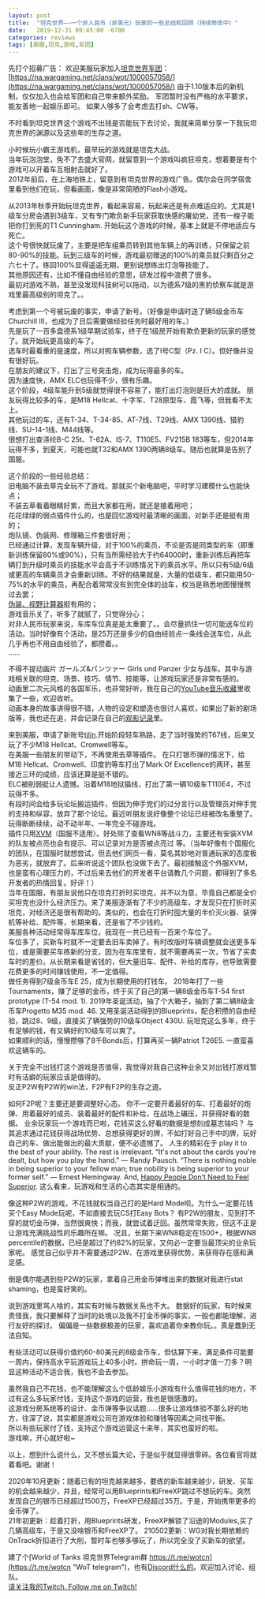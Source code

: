 ```yaml
---
layout: post
title:  "坦克世界——一个非人民币（非美元）玩家的一些总结和回顾（持续修改中）"
date:   2019-12-31 09:45:00 -0700
categories: reviews
tags: [美服,坦克,游戏,军团]
---
```


先打个招募广告：
欢迎美服玩家加入[坦克世界军团](https://na.wargaming.net/clans/wot/1000057058/)：
[https://na.wargaming.net/clans/wot/1000057058/](https://na.wargaming.net/clans/wot/1000057058/)
由于1.10版本后的新机制，仅仅加入也会给军团和自己带来额外奖励。
军团暂时没有严格的水平要求，能友善地一起娱乐即可。
如果人够多了会考虑去打sh、CW等。
  
不时看到坦克世界这个游戏不出钱是否能玩下去讨论，我就来简单分享一下我玩坦克世界的渊源以及这些年的生存之道。  
  
小时候玩小霸王游戏机，最早玩的游戏就是坦克大战。  
当年玩泡泡堂，免不了去盛大官网，就留意到一个游戏叫疯狂坦克，想着要是有个游戏可以开着车互相射击就好了。  
2012年前后，在上海地铁上，留意到有坦克世界的游戏广告。偶尔会在同学宿舍里看到他们在玩，但看画面，像是非常简陋的Flash小游戏。  
  
从2013年秋季开始玩坦克世界，看起来容易，玩起来还是有点难适应的。尤其是1级车分房会遇到3级车，又有专门欺负新手玩家获取快感的屠幼党，还有一梭子能把你打到死的T1 Cunningham. 开始玩这个游戏的时候，基本上就是不停地适应与死亡。  
这个号很快就玩废了，主要是把车组乘员转到其他车辆上的再训练，只保留之前80-90%的技能。玩到三级车的时候，游戏最初赠送的100%的乘员就只剩百分之六七十了。练回100%显得遥遥无期，更别说想练出灯泡等技能了。  
其他原因还有，比如不懂自由经验的意思，研发过程中浪费了很多。  
最初对游戏不熟，甚至没发现科技树可以拖动，以为德系7级的黑豹侦察车就是游戏里最高级别的坦克了。。  
  
考虑到第一个号被玩废的事实，申请了新号。（好像是申请时送了辆5级金币车Churchill III，也成为了日后需要做经验任务时最好用的车。）  
先是玩了一百多盘德系1级早期试验车，终于在1级房开始有欺负更新的玩家的感觉了。就开始玩更高级的车了。  
选车时最看重的是速度，所以对照车辆参数，选了I号C型（Pz. I C）。但好像并没有很好玩。  
在朋友的建议下，打出了三号突击炮，成为玩得最多的车。  
因为速度快，AMX ELC也玩得不少，很有乐趣。  
这个阶段，4级车能升到5级就觉得很不容易了，能打出灯泡则是巨大的成就。
朋友玩得比较多的车，是M18 Hellcat、十字军、T28原型车、霞飞等，但我看不太上。  
其他玩过的车，还有T-34、T-34-85、AT-7线、T29线、AMX 1390线、猎豹线、SU-14-1线、M44线等。  
很想打出查涤纶B-C 25t、T-62A、IS-7、T110E5、FV215B 183等车，但2014年玩得不多，到夏天，可能也就T32和AMX 1390两辆8级车。随后也就算是告别了国服。  
  
这个阶段的一些经验总结：  
旧电脑不装去草完全玩不了游戏，那就买个新电脑吧，平时学习建模什么也能快点；  
不装去草看着眼睛好累，而且大家都在用，就还是接着用吧；  
花花绿绿的弱点插件什么的，也是回忆游戏时最清晰的画面，对新手还是挺有用的；  
炮队镜、伪装网、修理箱三件套很好用；  
已经通过计算，发现车辆升级，对于100%的乘员，不论是否是同类型的车（即重新训练保留80%或90%），只有当所需经验大于约64000时，重新训练后再把车辆打到升级时乘员的技能水平会高于不训练情况下的乘员水平。所以只有5级/6级或更高的车辆乘员才会重新训练。不好的结果就是，大量的低级车，都只能用50-75%的水平的乘员，再配合着常常没有到完全体的战车，权当是熟悉地图慢慢熬过去罢；  
[伪装、视野计算器](http://wotinfo.net/en/camo-calculator "camo-calculator")挺有用的；  
游戏音乐关了，听多了就腻了，只觉得分心；  
对非人民币玩家来说，车库车位真是是太重要了。。会尽量抓住一切可能送车位的活动。当时好像有个活动，是25万还是多少的自由经验点一条线会送车位，从此几乎再也不用自由经验了，都攒着。。  
……    
  
不得不提动画片 ガールズ&パンツァー Girls und Panzer 少女与战车。其中与游戏相关联的坦克、场景、技巧、情节、技能等，让游戏玩家还是非常有感的。  
动画里二次元风格的各国军乐，也非常好听，我在自己的[YouTube音乐收藏](https://www.youtube.com/playlist?list=PLZZ3GNd8F1ATt0pdGE3CbayiJGoJEZj9u "lintj的YouTube音乐")里收集了一些，欢迎收听。  
动画本身的故事讲得很不错，人物的设定和塑造也很讨人喜欢，如果出了新的剧场版等，我也还在追，并会记录在自己的[观影记录](http://www.lintj.com/reviews/2020/02/24/Movies.html "movies")里。  
  
  
来到美服，申请了新账号[tjlin](http://wotinfo.net/en/vehicles?playerid=1011042897&server=US "tjlin wotinfo").开始阶段轻车熟路，走了当时强势的T67线，后来又玩了不少M18 Hellcat、Cromwell等车。  
在美服一些朋友的带动下，不再使用去草等插件。
在只打银币弹的情况下，给M18 Hellcat、Cromwell、印度豹等车打出了Mark Of Excellence的两环，甚至接近三环的成绩，应该还算是挺不错的。  
ELC被削弱挺让人遗憾。沿着M18地狱猫线，打出了第一辆10级车T110E4，不过玩得不多。  
有段时间会给多玩论坛搬运插件，但因为伸手党们的过分言行以及管理员对伸手党的支持和纵容，放弃了那个论坛。最近听朋友说好像整个论坛已经被改名重整了。  
玩得断断续续，动不动半年、一年完全不碰游戏。  
插件只用[XVM](https://modxvm.com/en/download-xvm/ "XVM")（国服不适用）。好处除了查看WN8等战斗力，主要还有安装XVM的队友被点亮也会有提示、可以记录对方是否被点亮过 等。（当年好像有个国服化的团队，在国服时就想尝试，但去他们网页一看，莫名其妙地对普通玩家的态度极为恶劣，就放弃了。后来听说这个团队也没做下去了。最初接触这个外服XVM，也是蛮有心理压力的，不过后来去他们的开发者平台请教几个问题，都得到了多名开发者的热情回复。好评！）  
当年在国服，有朋友说他只在坦克打折时买坦克，并不以为意，毕竟自己都是全价买坦克也没什么经济压力。来了美服逐渐有了不少的高级车，才发现只在打折时买坦克，对经济还是很有帮助的。类似的，也会在打折时囤大量的半价灭火器、装弹机等补给、配件等，长期来看，还是省了不少钱的。  
美服各种活动经常得车库车位，我现在一共已经有一百来个车位了。  
车位多了，买新车时就不一定要去旧车卖掉了。有时改版时车辆调整就会送更多车位，或是需要买车练新的分支，因为在车库里有，就不需要再买一次，节省了买卖车时的差价。从长期来看是省钱的，但大量旧车、配件、补给的库存，也导致需要花费更多的时间赚钱使用，不一定值得。  
做任务得到7级金币车E 25，成为长期使用的打钱车。
2018年打了一些Tournaments，赚了足够的金币，终于买了自己的第一辆8级金币车T-54 first prototype (T-54 mod. 1). 2019年圣诞活动，抽了个大箱子，抽到了第二辆8级金币车Progetto M35 mod. 46. 又用圣诞活动得到的Blueprints，配合积攒的自由经验，跳过8、9级，直接买了辆强势的10级车Object 430U. 玩坦克这么多年，终于有足够的钱，有又辆好的10级车可以爽了。  
如果顺利的话，慢慢攒够了8千Bonds后，打算再买一辆Patriot T26E5. 一直蛮喜欢这辆车的。
  
关于完全不出钱打这个游戏是否值得，我觉得对我自己这种业余又对出钱打游戏暂时有洁癖的玩家应该是值得的。  
反正P2W有P2W的win法，F2P有F2P的生存之道。

如何F2P呢？主要还是要调整好心态。
你不一定要开着最好的车、打着最好的炮弹、用着最好的成员、装着最好的配件和补给，在战场上碾压，并获得好看的数据。
业余玩家玩一个游戏而已啦，花钱买这么好看的数据是想刻成墓志铭吗？
与其追求通过花钱获得战场优势、总想获得更好的牌，不如打好自己手中的牌，玩好自己的车、做出能做出的最大贡献，便不必遗憾了。
人生的精彩在于 play it to the best of your ability. The rest is irrelevant.
“It's not about the cards you're dealt, but how you play the hand.” ― Randy Pausch.
“There is nothing noble in being superior to your fellow man; true nobility is being superior to your former self.” ― Ernest Hemingway.
And, [Happy People Don’t Need to Feel Superior](https://greatergood.berkeley.edu/article/item/happy_people_dont_need_to_feel_superior).
这么看来，玩游戏和生活的心态其实是相通的。

像这种P2W的游戏，不花钱就权当自己打的是Hard Mode呗。为什么一定要花钱买个Easy Mode玩呢，不如直接去玩CS打Easy Bots？
有P2W的朋友，见到打不穿的就切金币弹，当然很爽快；而我，就尝试着迂回。虽然常常失败，但这不正是让游戏充满挑战性的乐趣所在嘛。
况且，长期下来WN8稳定在1500+，根据WN8 percentile的数据，已经是超过了约82%的玩家，又何必一定要当最顶尖的业余玩家呢。
感觉自己似乎并不需要通过P2W、在游戏里获得优势，来获得存在感和满足感。

倒是偶尔能遇到些P2W的玩家，拿着自己用金币弹堆出来的数据对我进行stat shaming，也是蛮好笑的。

说到游戏里骂人啥的，其实有时候与数据关系也不大。
数据好的玩家，有时候来责怪我，我只要解释了当时的处境以及我不打金币弹的事实，一般也都能理解，进行友好的探讨。
偏偏是一些数据极差的玩家，喜欢追着你来教你玩。。真是蠢到无法自知。

有些活动可以获得价值约60-80美元的8级金币车，但估算下来，满足条件可能要一周内，保持高水平玩游戏玩上40多小时。拼命玩一周，一小时才值一刀多？明显这种活动不适合我，我也不会去参加。  
  
虽然我自己不花钱，也不能理解这么个低龄娱乐小游戏有什么值得花钱的地方，不过有这么多玩家付钱，支持这个游戏的运营，我也是很感激的。  
这游戏分房系统等的设计、金币弹等争议话题……很多让游戏体验不那么好的地方，往深了说，其实都是游戏公司在游戏体验和赚钱等因素之间找平衡。  
所以有些玩家付了钱，支持这个游戏运营这十来年，其实也蛮好的啦。  
游戏嘛，开心就好啦~  
  
以上，想到什么说什么，又不想长篇大论，于是似乎就显得很零碎。各位看官将就着看吧。谢谢！  
  
2020年10月更新：随着已有的坦克越来越多，要练的新车越来越少，研发、买车的机会越来越少，并且，经常可以用Blueprints和FreeXP跳过不想玩的车。突然发现自己的银币已经超过1500万，FreeXP已经超过35万。于是，开始携带更多的金币弹了。  
21年初更新：趁着打折，用Blueprints研发，FreeXP解锁了沿途的Modules,买了几辆高级车，于是又没啥银币和FreeXP了。
210502更新：WG对我长期依赖的OnTrack折扣进行了大削，暂时车也够多够玩了，所以完全没了买新车的欲望。
  
  
建了个[World of Tanks 坦克世界Telegram群 https://t.me/wotcn](https://t.me/wotcn "WoT telegram")，也有[Discord什么的](https://discord.gg/d6XaQyq "Discord lintj")。欢迎加入讨论、组队。  
[请关注我的Twitch. Follow me on Twitch!](https://www.twitch.tv/gclintj "Twitch")  
